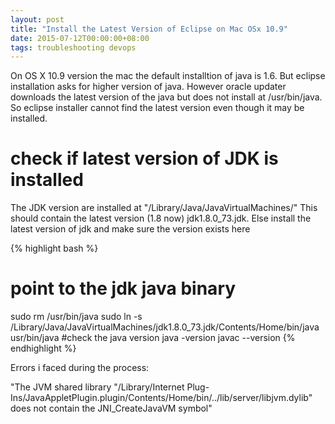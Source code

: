 ```yaml
---
layout: post
title: "Install the Latest Version of Eclipse on Mac OSx 10.9"
date: 2015-07-12T00:00:00+08:00
tags: troubleshooting devops
---
```

On OS X 10.9 version the mac the default installtion of java is 1.6. But eclipse installation asks for higher version of java.
However oracle updater downloads the latest version of the java but does not install at /usr/bin/java. So eclipse installer cannot find the latest version even though it may be installed.

# check if latest version of JDK is installed
The JDK version are installed at "/Library/Java/JavaVirtualMachines/"
This should contain the latest version (1.8 now)
jdk1.8.0_73.jdk. Else install the latest version of jdk and make sure the version exists here

{% highlight bash %}
# point to the jdk java binary
sudo rm /usr/bin/java
sudo ln -s  /Library/Java/JavaVirtualMachines/jdk1.8.0_73.jdk/Contents/Home/bin/java usr/bin/java
#check the java version
java -version
javac --version
{% endhighlight %}

Errors i faced during the process:

"The JVM shared library "/Library/Internet Plug-Ins/JavaAppletPlugin.plugin/Contents/Home/bin/../lib/server/libjvm.dylib" does not contain the JNI_CreateJavaVM symbol"

